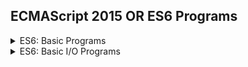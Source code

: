 ## ECMAScript 2015 OR ES6 Programs

<details>
  <summary> ES6: Basic Programs </summary>
  1. ECMAScript 2015 (ES6) Hello World Program. <br />
  2. Write a program to print your name, date of birth, mobile no, email id and address on the console screen.
  <details>
    <summary> Test Output </summary>
    Name : Alex <br />
    DOB : 14 July, 1986 <br />
    Mobile : +91-9999xxxxxx <br />
    Email : xyz@abc.com <br />
    Address : 1/223, abc street <br />
              xyz city <br />
              abc country <br />
  </details>
  3. Write a program to print multiline string on the console screen.
  <details>
    <summary> Test Output </summary>
    Hello, Xyz World! <br />
    Welcome to Abc programming... <br />
    Let us learn Abc programming language. <br />
  </details>

</details>

<details>
  <summary> ES6: Basic I/O Programs </summary>
  
</details>
